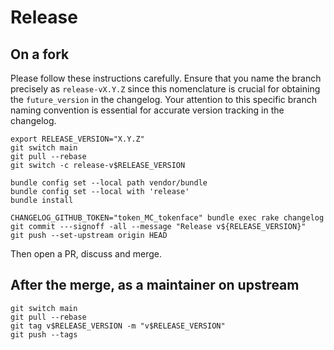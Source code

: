 # Release

## On a fork

Please follow these instructions carefully.
Ensure that you name the branch precisely as `release-vX.Y.Z`
since this nomenclature is crucial for obtaining the `future_version` in the changelog.
Your attention to this specific branch naming convention is essential for accurate version tracking in the changelog.

```shell
export RELEASE_VERSION="X.Y.Z"
git switch main
git pull --rebase
git switch -c release-v$RELEASE_VERSION

bundle config set --local path vendor/bundle
bundle config set --local with 'release'
bundle install

CHANGELOG_GITHUB_TOKEN="token_MC_tokenface" bundle exec rake changelog
git commit ---signoff -all --message "Release v${RELEASE_VERSION}"
git push --set-upstream origin HEAD
```

Then open a PR, discuss and merge.

## After the merge, as a maintainer on upstream

```shell
git switch main
git pull --rebase
git tag v$RELEASE_VERSION -m "v$RELEASE_VERSION"
git push --tags
```
